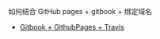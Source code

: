 如何结合 GitHub pages + gitbook + 绑定域名

* [Gitbook + GithubPages + Travis](https://github.com/riskers/blog/issues/48)